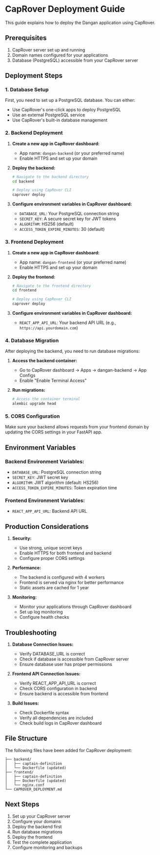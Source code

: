 # CapRover Deployment Guide

This guide explains how to deploy the Dangan application using CapRover.

## Prerequisites

1. CapRover server set up and running
2. Domain names configured for your applications
3. Database (PostgreSQL) accessible from your CapRover server

## Deployment Steps

### 1. Database Setup

First, you need to set up a PostgreSQL database. You can either:
- Use CapRover's one-click apps to deploy PostgreSQL
- Use an external PostgreSQL service
- Use CapRover's built-in database management

### 2. Backend Deployment

1. **Create a new app in CapRover dashboard:**
   - App name: `dangan-backend` (or your preferred name)
   - Enable HTTPS and set up your domain

2. **Deploy the backend:**
   ```bash
   # Navigate to the backend directory
   cd backend
   
   # Deploy using CapRover CLI
   caprover deploy
   ```

3. **Configure environment variables in CapRover dashboard:**
   - `DATABASE_URL`: Your PostgreSQL connection string
   - `SECRET_KEY`: A secure secret key for JWT tokens
   - `ALGORITHM`: HS256 (default)
   - `ACCESS_TOKEN_EXPIRE_MINUTES`: 30 (default)

### 3. Frontend Deployment

1. **Create a new app in CapRover dashboard:**
   - App name: `dangan-frontend` (or your preferred name)
   - Enable HTTPS and set up your domain

2. **Deploy the frontend:**
   ```bash
   # Navigate to the frontend directory
   cd frontend
   
   # Deploy using CapRover CLI
   caprover deploy
   ```

3. **Configure environment variables in CapRover dashboard:**
   - `REACT_APP_API_URL`: Your backend API URL (e.g., `https://api.yourdomain.com`)

### 4. Database Migration

After deploying the backend, you need to run database migrations:

1. **Access the backend container:**
   - Go to CapRover dashboard → Apps → dangan-backend → App Configs
   - Enable "Enable Terminal Access"

2. **Run migrations:**
   ```bash
   # Access the container terminal
   alembic upgrade head
   ```

### 5. CORS Configuration

Make sure your backend allows requests from your frontend domain by updating the CORS settings in your FastAPI app.

## Environment Variables

### Backend Environment Variables:
- `DATABASE_URL`: PostgreSQL connection string
- `SECRET_KEY`: JWT secret key
- `ALGORITHM`: JWT algorithm (default: HS256)
- `ACCESS_TOKEN_EXPIRE_MINUTES`: Token expiration time

### Frontend Environment Variables:
- `REACT_APP_API_URL`: Backend API URL

## Production Considerations

1. **Security:**
   - Use strong, unique secret keys
   - Enable HTTPS for both frontend and backend
   - Configure proper CORS settings

2. **Performance:**
   - The backend is configured with 4 workers
   - Frontend is served via nginx for better performance
   - Static assets are cached for 1 year

3. **Monitoring:**
   - Monitor your applications through CapRover dashboard
   - Set up log monitoring
   - Configure health checks

## Troubleshooting

1. **Database Connection Issues:**
   - Verify DATABASE_URL is correct
   - Check if database is accessible from CapRover server
   - Ensure database user has proper permissions

2. **Frontend API Connection Issues:**
   - Verify REACT_APP_API_URL is correct
   - Check CORS configuration in backend
   - Ensure backend is accessible from frontend

3. **Build Issues:**
   - Check Dockerfile syntax
   - Verify all dependencies are included
   - Check build logs in CapRover dashboard

## File Structure

The following files have been added for CapRover deployment:

```
├── backend/
│   ├── captain-definition
│   └── Dockerfile (updated)
├── frontend/
│   ├── captain-definition
│   ├── Dockerfile (updated)
│   └── nginx.conf
└── CAPROVER_DEPLOYMENT.md
```

## Next Steps

1. Set up your CapRover server
2. Configure your domains
3. Deploy the backend first
4. Run database migrations
5. Deploy the frontend
6. Test the complete application
7. Configure monitoring and backups
